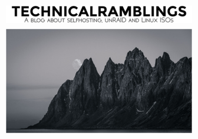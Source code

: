 [![logo](docs/logo-wide-dark.png)](https://technicalramblings.com)

[![img](docs/about/images/Senja-death-star.jpg)](https://technicalramblings.com)

